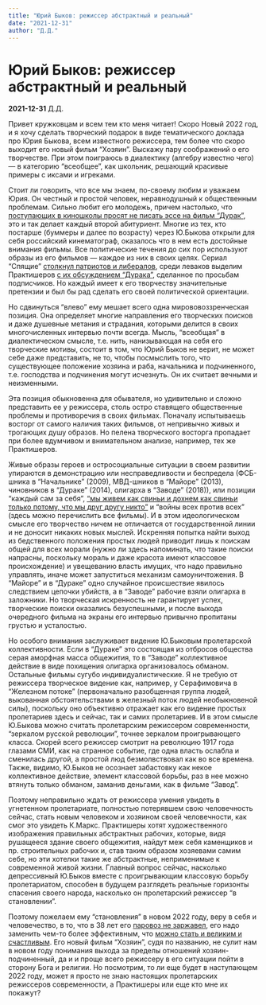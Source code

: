 ```yaml
---
title: "Юрий Быков: режиссер абстрактный и реальный"
date: "2021-12-31"
author: "Д.Д."
---
```


# Юрий Быков: режиссер абстрактный и реальный

**2021-12-31** Д.Д.

Привет кружковцам и всем тем кто меня читает! Скоро Новый 2022 год, и я хочу сделать творческий подарок в виде тематического доклада про Юрия Быкова, всем известного режиссера, тем более что скоро выходит его новый фильм “Хозяин”. Выскажу пару соображений о его творчестве. При этом поиграюсь в диалектику (алгебру известно чего) — в категорию “всеобщее”, как школьник, решающий красивые примеры с иксами и игреками.

Стоит ли говорить, что все мы знаем, по-своему любим и уважаем Юрия. Он честный и простой человек, неравнодушный к общественным проблемам. Сильно любит его молодежь, причем настолько, что [поступающих в киношколы просят не писать эссе на фильм “Дурак”](https://youtu.be/GX7lQcDLfj4?t=254), это и так делает каждый второй абитуриент. Многие из тех, кто постарше (буммеры и далее по возрасту) через Ю.Быкова открыли для себя российский кинематограф, оказалось что в нем есть достойные внимания фильмы. Все политические течения до сих пор используют образы из его фильмов — каждое из них в своих целях. Сериал “Спящие” [столкнул патриотов и либералов](https://youtu.be/noXzWk5VWcU?t=2869), среди леваков выделим Практишеров [с их обсуждением “Дурака”](https://youtu.be/lqq0rTr-wq0), сделанное по просьбам подписчиков. Но каждый имеет к его творчеству значительные претензии и был бы рад сделать его своей политической ориентации.

Но сдвинуться “влево” ему мешает всего одна мирововоззренческая позиция. Она определяет многие направления его творческих поисков и даже душевные метания и страдания, которыми делится в своих многочисленных интервью почти всегда. Мысль, “всеобщая” в диалектическом смысле, т.е. нить, нанизывающая на себя его творческие мотивы, состоит в том, что Юрий Быков не верит, не может себе даже представить, не то, чтобы посмыслить того, что существующее положение хозяина и раба, начальника и подчиненного, т.е. господства и подчинения могут исчезнуть. Он их считает вечными и неизменными.

Эта позиция обыкновенна для обывателя, но удивительно и сложно представить ее у режиссера, столь остро ставящего общественные проблемы и противоречия в своих фильмах. Поначалу испытываешь восторг от самого наличия таких фильмов, от непривычно живых и трогающих душу образов. Но пелена творческого восторга пропадает при более вдумчивом и внимательном анализе, например, тех же Практишеров.

Живые образы героев и остросоциальные ситуации в своем развитии упираются в демонстрацию или несправедливости и беспредела (ФСБ-шника в “Начальнике” (2009), МВД-шников в “Майоре” (2013), чиновников в “Дураке” (2014), олигарха в “Заводе” (2018)), или позиции “каждый сам за себя”, [“мы живем как свиньи и дохнем как свиньи только потому, что мы друг другу никто”](https://youtu.be/WFDufQG3mR4?t=6086) и “войны всех против всех” (здесь можно перечислить все фильмы). И в этом идеологическом смысле его творчество ничем не отличается от государственной линии и не доносит никаких новых мыслей. Искренняя попытка найти выход из бедственного положения простых людей приводит лишь к поискам общей для всех морали (нужно ли здесь напоминать, что такие поиски напрасны, поскольку мораль и даже красота имеют классовое происхождение) и увещеванию власть имущих, что надо правильно управлять, иначе может запуститься механизм самоуничтожения. В “Майоре” и в “Дураке” одно случайное происшествие явилось следствием цепочки убийств, а в “Заводе” рабочие взяли олигарха в заложники. Но творческая искренность не гарантирует успех, творческие поиски оказались безуспешными, и после выхода очередного фильма на экраны его интервью привычно пропитаны грустью и усталостью.

Но особого внимания заслуживает видение Ю.Быковым пролетарской коллективности. Если в “Дураке” это состоящая из отбросов общества серая аморфная масса общежития, то в “Заводе” коллективное действие в виде похищения олигарха организовалось обманом. Остальные фильмы сугубо индивидуалистические. Я не требую от режиссера творческое видение как, например, у Серафимовича в “Железном потоке” (первоначально разобщенная группа людей, выкованная обстоятельствами в железный поток людей необыкновеной силы), поскольку оно объективно отражает как его видение простых пролетариев здесь и сейчас, так и самих пролетариев. И в этом смысле Ю.Быкова можно считать пролетарским режиссером современности, “зеркалом русской революции”, точнее зеркалом проигрывающего класса. Скорей всего режиссер смотрит на революцию 1917 года глазами СМИ, как на странное событие, где одна власть ослабла и сменилась другой, а простой люд безмолвствовал как во все времена. Также, видимо, Ю.Быков не осознает забастовку как некое коллективное действие, элемент классовой борьбы, раз в нее можно втянуть только обманом, заманив деньгами, как в фильме “Завод”.

Поэтому неправильно ждать от режиссера умения увидеть в угнетенном пролетариате, полностью потерявшем свою человечность сейчас, стать новым человеком и хозяином своей человечности, как смог это увидеть К.Маркс. Практишеры хотят художественного изображения правильных абстрактных рабочих, которые, видя рушащееся здание своего общежития, найдут меж себя каменщиков и пр. строительных рабочих и, став таким образом хозяевами самим себе, но эти хотелки такие же абстрактные, неприменимые к современной живой жизни. Главный вопрос сейчас, насколько депрессивный Ю.Быков вместе с проигрывающим классовую борьбу пролетариатом, способен в будущем разглядеть реальные горизонты спасения своего народа, насколько он пролетарский режиссер “в становлении”.

Поэтому пожелаем ему “становления” в новом 2022 году, веру в себя и человечество, в то, что в 38 лет его [паровоз не заржавел](https://youtu.be/noXzWk5VWcU?t=480), его надо заменить чем-то более эффективным, что [можно стать и великим и счастливым](https://youtu.be/noXzWk5VWcU?t=375). Его новый фильм “Хозяин”, судя по названию, не сулит нам в новом году понимания выхода за пределы отношений хозяин-подчиненный, да и и проще всего режиссеру в его ситуации пойти в сторону Бога и религии. Но посмотрим, то ли еще будет в наступающем 2022 году, может я просто не знаю настоящих пролетарских режиссеров современности, а Практишеры или еще кто мне их покажут?